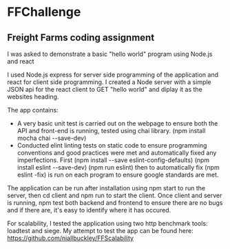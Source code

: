 # FFChallenge

## Freight Farms coding assignment

I was asked to demonstrate a basic "hello world" program using Node.js and react

I used Node.js express for server side programming of the application and react for client side programming.
I created a Node server with a simple JSON api for the react client to GET "hello world" and diplay it as the websites heading.

The app contains:

- A very basic unit test is carried out on the webpage to ensure both the API and front-end is running, tested using chai library. (npm install mocha chai --save-dev)
- Conducted elint linting tests on static code to ensure programming conventions and good practices were met and automatically fixed any imperfections. First (npm install --save eslint-config-defaults) (npm install eslint --save-dev) 
(npm run eslint) then to automatically fix (npm eslint -fix) is run on each program to ensure google standards are met.

The application can be run after installation using npm start to run the server, then cd client and npm run to start the client. 
Once client and server is running, npm test both backend and frontend to ensure there are no bugs and if there are, it's easy to identify where it has occured.

For scalability, I tested the application using two http benchmark tools: loadtest and siege.
My attempt to test the app can be found here: https://github.com/niallbuckley/FFScalability
